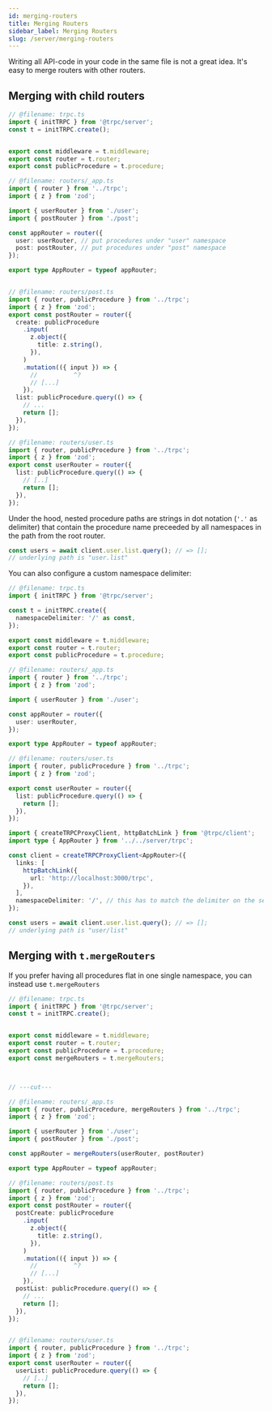 ```yaml
---
id: merging-routers
title: Merging Routers
sidebar_label: Merging Routers
slug: /server/merging-routers
---
```


Writing all API-code in your code in the same file is not a great idea. It's easy to merge routers with other routers.

## Merging with child routers

```ts twoslash title='server.ts'
// @filename: trpc.ts
import { initTRPC } from '@trpc/server';
const t = initTRPC.create();


export const middleware = t.middleware;
export const router = t.router;
export const publicProcedure = t.procedure;

// @filename: routers/_app.ts
import { router } from '../trpc';
import { z } from 'zod';

import { userRouter } from './user';
import { postRouter } from './post';

const appRouter = router({
  user: userRouter, // put procedures under "user" namespace
  post: postRouter, // put procedures under "post" namespace
});

export type AppRouter = typeof appRouter;


// @filename: routers/post.ts
import { router, publicProcedure } from '../trpc';
import { z } from 'zod';
export const postRouter = router({
  create: publicProcedure
    .input(
      z.object({
        title: z.string(),
      }),
    )
    .mutation(({ input }) => {
      //          ^?
      // [...]
    }),
  list: publicProcedure.query(() => {
    // ...
    return [];
  }),
});

// @filename: routers/user.ts
import { router, publicProcedure } from '../trpc';
import { z } from 'zod';
export const userRouter = router({
  list: publicProcedure.query(() => {
    // [..]
    return [];
  }),
});

```

<!--

### Defining an inline sub-router

When you define an inline sub-router, you can represent your router as a plain object.

In the below example, `nested1` and `nested2` are equal:

```ts twoslash title="server/_app.ts"
// @filename: trpc.ts
import { initTRPC } from '@trpc/server';
const t = initTRPC.create();


export const middleware = t.middleware;
export const publicProcedure = t.procedure;
export const router = t.router;

// @filename: _app.ts
// ---cut---
import * as trpc from '@trpc/server';
import { publicProcedure, router } from './trpc';

const appRouter = router({
  // Shorthand plain object for creating a sub-router
  nested1: {
    proc: publicProcedure.query(() => '...'),
  },
  //
  nested2: router({
    proc : publicProcedure.query(() => '...'),
  }),
});
```

:::info

We recommend you always export routers via `t.router`, as opposed to exporting objects with procedures attached. This ensures that type errors show up in the file they originate from, instead of the place where you merge them.

<details style={{ marginTop: "1rem" }}>
<summary>See a deep dive here</summary>

When defining a router as a plain object, any key is valid. This means you can define a router like this, without any errors being shown. But when you try to merge this router somewhere else, things will blow up:

```ts twoslash title="routers/user.ts"
export const userRouter = {
  nested: {
    notAProcedure: () => 'Hello world', // <-- actual error here
  },
};
```

<br />

```ts twoslash title="routers/_app.ts"
import { initTRPC } from '@trpc/server';

const t = initTRPC.create();
const router = t.router;
const userRouter = {
  nested: {
    notAProcedure: () => 'Hello world',
  },
};
// ---cut---
// @errors: 2322
export const appRouter = router({
  user: userRouter, // <-- ❌ error displayed here
});
```

<br />

This can be very confusing, and if your routers are big with lots of procedures, the error message will be impossible to comprehend. To fix this, only use inline sub-routers within a file, and keep the exported routers as a `t.router` object. This way, the error will show up in the file where the error originates from, and not at the place where you merge them:

```ts twoslash title="routers/user.ts"
import { initTRPC } from '@trpc/server';

const t = initTRPC.create();
const router = t.router;
// ---cut---
// @errors: 2322
export const userRouter = router({
  nested: {
    notAProcedure: () => 'Hello world', // <-- ✅ error displayed where it originates
  },
});
```

<br />

```ts twoslash title="routers/_app.ts"
import { initTRPC } from '@trpc/server';

const t = initTRPC.create();
export const router = t.router;

// @errors: 2322
export const userRouter = router({
  nested: {
    notAProcedure: () => 'Hello world',
  },
});
// ---cut---

export const appRouter = router({
  user: userRouter,
});
```

</details>

:::

-->

Under the hood, nested procedure paths are strings in dot notation (`'.'` as delimiter) that contain the procedure name preceeded by all namespaces in the path from the root router.

```ts title='client.ts'
const users = await client.user.list.query(); // => [];
// underlying path is "user.list"
```

You can also configure a custom namespace delimiter:

```ts twoslash title='server.ts'
// @filename: trpc.ts
import { initTRPC } from '@trpc/server';

const t = initTRPC.create({
  namespaceDelimiter: '/' as const,
});

export const middleware = t.middleware;
export const router = t.router;
export const publicProcedure = t.procedure;

// @filename: routers/_app.ts
import { router } from '../trpc';
import { z } from 'zod';

import { userRouter } from './user';

const appRouter = router({
  user: userRouter,
});

export type AppRouter = typeof appRouter;

// @filename: routers/user.ts
import { router, publicProcedure } from '../trpc';
import { z } from 'zod';

export const userRouter = router({
  list: publicProcedure.query(() => {
    return [];
  }),
});
```

```ts title='client.ts'
import { createTRPCProxyClient, httpBatchLink } from '@trpc/client';
import type { AppRouter } from '../../server/trpc';

const client = createTRPCProxyClient<AppRouter>({
  links: [
    httpBatchLink({
      url: 'http://localhost:3000/trpc',
    }),
  ],
  namespaceDelimiter: '/', // this has to match the delimiter on the server
});

const users = await client.user.list.query(); // => [];
// underlying path is "user/list"
```

## Merging with `t.mergeRouters`

If you prefer having all procedures flat in one single namespace, you can instead use `t.mergeRouters`

```ts twoslash title='server.ts'
// @filename: trpc.ts
import { initTRPC } from '@trpc/server';
const t = initTRPC.create();


export const middleware = t.middleware;
export const router = t.router;
export const publicProcedure = t.procedure;
export const mergeRouters = t.mergeRouters;



// ---cut---

// @filename: routers/_app.ts
import { router, publicProcedure, mergeRouters } from '../trpc';
import { z } from 'zod';

import { userRouter } from './user';
import { postRouter } from './post';

const appRouter = mergeRouters(userRouter, postRouter)

export type AppRouter = typeof appRouter;

// @filename: routers/post.ts
import { router, publicProcedure } from '../trpc';
import { z } from 'zod';
export const postRouter = router({
  postCreate: publicProcedure
    .input(
      z.object({
        title: z.string(),
      }),
    )
    .mutation(({ input }) => {
      //          ^?
      // [...]
    }),
  postList: publicProcedure.query(() => {
    // ...
    return [];
  }),
});


// @filename: routers/user.ts
import { router, publicProcedure } from '../trpc';
import { z } from 'zod';
export const userRouter = router({
  userList: publicProcedure.query(() => {
    // [..]
    return [];
  }),
});

```
